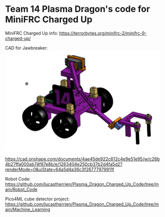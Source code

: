 # Team 14 Plasma Dragon's code for MiniFRC Charged Up

MiniFRC Charged Up info:
https://terrorbytes.org/minifrc-2/minifrc-9-charged-up/ 

CAD for Jawbreaker:
![jawbreaker_cad](https://github.com/lucastherrien/Plasma_Dragon_Charged_Up_Code/blob/main/readme_images/jawbreaker_cad.png)

https://cad.onshape.com/documents/4ae45de922c612c4e9e51e95/w/c26b4b27ffa000ab74f97e8b/e/1263404e250cb37b2d4fa5d2?renderMode=0&uiState=64a5d4a36c3f26777979911f

Robot Code:
https://github.com/lucastherrien/Plasma_Dragon_Charged_Up_Code/tree/main/Robot_Code

Pico4ML cube detector project:
https://github.com/lucastherrien/Plasma_Dragon_Charged_Up_Code/tree/main/Machine_Learning
 
